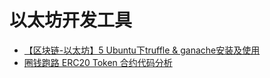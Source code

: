# 以太坊开发工具



- [【区块链-以太坊】5 Ubuntu下truffle & ganache安装及使用](https://blog.csdn.net/qq_20513027/article/details/85041353)
- [圈钱跑路 ERC20 Token 合约代码分析](https://blog.csdn.net/zz709196484/article/details/79331289)